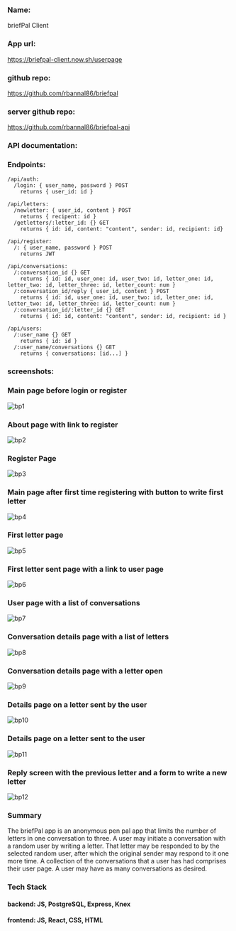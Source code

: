 ### Name: 
briefPal Client

### App url: 
https://briefpal-client.now.sh/userpage

### github repo: 
https://github.com/rbannal86/briefpal

### server github repo: 
https://github.com/rbannal86/briefpal-api

### API documentation:
  ### Endpoints:


    /api/auth:
      /login: { user_name, password } POST
        returns { user_id: id }

    /api/letters:
      /newletter: { user_id, content } POST
        returns { recipent: id }
      /getletters/:letter_id: {} GET
        returns { id: id, content: "content", sender: id, recipient: id}

    /api/register:
      /: { user_name, password } POST
        returns JWT

    /api/conversations:
      /:conversation_id {} GET
        returns { id: id, user_one: id, user_two: id, letter_one: id, letter_two: id, letter_three: id, letter_count: num }
      /:conversation_id/reply { user_id, content } POST
        returns { id: id, user_one: id, user_two: id, letter_one: id, letter_two: id, letter_three: id, letter_count: num }
      /:conversation_id/:letter_id {} GET
        returns { id: id, content: "content", sender: id, recipient: id }

    /api/users:
      /:user_name {} GET
        returns { id: id }
      /:user_name/conversations {} GET
        returns { conversations: [id...] }

### screenshots: 

### Main page before login or register
![bp1](./public/img/bp1.png)

### About page with link to register
![bp2](public\img\bp2.png)

### Register Page
![bp3](public\img\bp3.png)

### Main page after first time registering with button to write first letter
![bp4](public\img\bp4.png)

### First letter page
![bp5](public\img\bp5.png)

### First letter sent page with a link to user page
![bp6](public\img\bp6.png)

### User page with a list of conversations
![bp7](public\img\bp7.png)

### Conversation details page with a list of letters
![bp8](public\img\bp8.png)

### Conversation details page with a letter open
![bp9](public\img\bp9.png)

### Details page on a letter sent by the user
![bp10](public\img\bp10.png)

### Details page on a letter sent to the user
![bp11](public\img\bp11.png)

### Reply screen with the previous letter and a form to write a new letter
![bp12](public\img\bp12.png)


### Summary
The briefPal app is an anonymous pen pal app that limits the number of letters in one conversation to three. A user may initiate a conversation with a random user by writing a letter. That letter may be responded to by the selected random user, after which the original sender may respond to it one more time. A collection of the conversations that a user has had comprises their user page. A user may have as many conversations as desired.

### Tech Stack
#### backend: JS, PostgreSQL, Express, Knex
#### frontend: JS, React, CSS, HTML